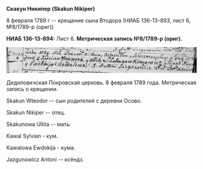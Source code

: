**Скакун Никипер (Skakun Nikiper)**

8 февраля 1789 г -- крещение сына Втодора (НИАБ 136-13-893, лист 6,
№8/1789-р (ориг))

**НИАБ 136-13-894:** Лист 6. **Метрическая запись №8/1789-р (ориг).**

![](./media/dc09366ef186c539757e9b5c757d907206562787.png)

Дедиловичская Покровская церковь. 8 февраля 1789 года. Метрическая
запись о крещении.

Skakun Wteodor -- сын родителей с деревни Осово.

Skakun Nikiper -- отец.

Skakunowa Ullita -- мать.

Kawal Sylvian - кум.

Kawalowa Ewdokija - кума.

Jazgunowicz Antoni -- ксёндз.
